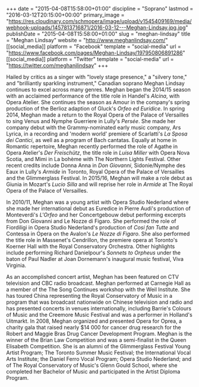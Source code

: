 +++
date = "2015-04-08T15:58:00+01:00"
discipline = "Soprano"
lastmod = "2016-03-12T20:15:00+00:00"
primary_image = "https://res.cloudinary.com/schmopera/image/upload/v1545409169/media/webhook-uploads/1457813716871/2016-03-12---Meghan-Lindsay.jpg.jpg"
publishDate = "2015-04-08T15:58:00+01:00"
slug = "meghan-lindsay"
title = "Meghan Lindsay"
website = "http://www.meghanlindsay.com/"
[[social_media]]
platform = "Facebook"
template = "social-media"
url = "https://www.facebook.com/pages/Meghan-Lindsay/197950806891286"
[[social_media]]
platform = "Twitter"
template = "social-media"
url = "https://twitter.com/meghanjlindsay"
+++

<p>
	Hailed by critics as a singer with "lovely stage presence," a "silvery tone," and "brilliantly sparkling instrument," Canadian soprano Meghan Lindsay continues to excel across many genres. Meghan began the 2014/15 season with an acclaimed performance of the title role in Handel's <em>Alcina</em>, with Opera Atelier. She continues the season as Amour in the company's spring production of the Berlioz adaption of Gluck's <em>Orfeo ed Euridice</em>. In spring 2014, Meghan made a return to the Royal Opera of the Palace of Versailles to sing Venus and Nymphe Guerriere in Lully's <em>Persée</em>. She made her company debut with the Grammy-nominated early music company, Ars Lyrica, in a recording and 'modern world' premiere of Scarlatti's <em>La Sposa dei Cantici</em>, as well as a program of Bach cantatas. Equally at home in Romantic repertoire, Meghan recently performed the role of Agathe in Opera Atelier's <em>Der Freischütz</em>, the title role in <em>Luisa Miller</em> with Opera Nova Scotia, and Mimi in La bohème with The Northern Lights Festival. Other recent credits include Donna Anna in <em>Don Giovanni</em>, Sidonie/Nymphe des Eaux in Lully's <em>Armide</em> in Toronto, Royal Opera of the Palace of Versailles and the Glimmerglass Festival. In 2015/16, Meghan will make a role debut as Giunia in Mozart's <em>Lucio Silla</em> and will reprise her role in <em>Armide</em> at The Royal Opera of the Palace of Versailles.
</p>
<p>
	<span class="color_2">In 2010/11, Meghan was a young artist with Opera Studio Nederland where she made her international debut as Euredice in Pierre Audi's production of Monteverdi's <em>L'Orfeo </em>and her Concertgebouw debut performing excerpts from Don Giovanni and Le Nozze di Figaro. She performed the role of Fiordiligi in Opera Studio Nederland's production of <em>Cosi fan Tutte</em> and Contessa in Opera on the Avalon's <em>Le Nozze di Figaro</em>. She also performed the title role in Massenet's Cendrillon, the premiere opera at Toronto's Koerner Hall with the Royal Conservatory Orchestra. Other highlights include performing Richard Danielpour's <em>Sonnets to Orpheus</em> under the baton of Paul Nadler at Joan Dornemann's inaugural music festival, Viva Virginia.</span>
</p>
<p>
	<span class="color_2">As an accomplished concert artist, Meghan has been featured on CTV television and CBC radio broadcast. Meghan performed at Carnegie Hall as a member of the The Song Continues workshop with the Weil Institute. She has toured China representing the Royal Conservatory of Music in a program that was broadcast nationwide on Chinese television and radio and has presented concerts in venues internationally, including Barrie's Colours of Music and the Creemore Music Festival and was a performer in Holland's Uitmarkt. In 2008, Meghan organized and presented Opera for Oprea, a charity gala that raised nearly $14 000 for cancer drug research for the Robert and Maggie Bras Drug Cancer Development Program. Meghan is the winner of the Brian Law Competition and was a semi-finalist in the Queen Elisabeth Competition. She is an alumni of the Glimmerglass Festival Young Artist Program; The Toronto Summer Music Festival; the International Vocal Arts Institute; the Daniel Ferro Vocal Program; Opera Studio Nederland; and of The Royal Conservatory of Music's Glenn Gould School, where she completed her Bachelor of Music and participated in the Artist Diploma Program.</span>
</p>
